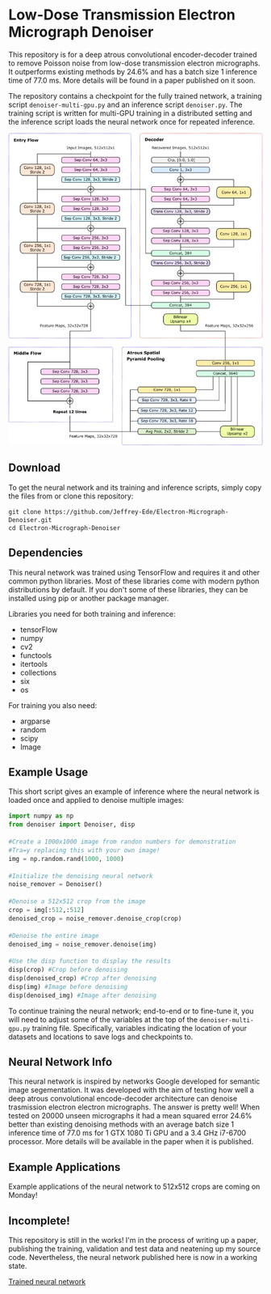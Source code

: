 # Low-Dose Transmission Electron Micrograph Denoiser

This repository is for a deep atrous convolutional encoder-decoder trained to remove Poisson noise from low-dose transmission electron micrographs. It outperforms existing methods by 24.6% and has a batch size 1 inference time of 77.0 ms. More details will be found in a paper published on it soon.

The repository contains a checkpoint for the fully trained network, a training script `denoiser-multi-gpu.py` and an inference script `denoiser.py`. The training script is written for multi-GPU training in a distributed setting and the inference script loads the neural network once for repeated inference.

<p align="center">
  <img src="noise-removal-nn.png">
</p>

## Download

To get the neural network and its training and inference scripts, simply copy the files from or clone this repository:

```
git clone https://github.com/Jeffrey-Ede/Electron-Micrograph-Denoiser.git
cd Electron-Micrograph-Denoiser
```

## Dependencies

This neural network was trained using TensorFlow and requires it and other common python libraries. Most of these libraries come with modern python distributions by default. If you don't some of these libraries, they can be installed using pip or another package manager. 

Libraries you need for both training and inference:

* tensorFlow
* numpy
* cv2
* functools
* itertools
* collections
* six
* os

For training you also need:

* argparse
* random
* scipy
* Image

## Example Usage

This short script gives an example of inference where the neural network is loaded once and applied to denoise multiple images:

```python
import numpy as np
from denoiser import Denoiser, disp

#Create a 1000x1000 image from randon numbers for demonstration
#Tra=y replacing this with your own image!
img = np.random.rand(1000, 1000)

#Initialize the denoising neural network
noise_remover = Denoiser()

#Denoise a 512x512 crop from the image
crop = img[:512,:512]
denoised_crop = noise_remover.denoise_crop(crop)

#Denoise the entire image
denoised_img = noise_remover.denoise(img)

#Use the disp function to display the results
disp(crop) #Crop before denoising
disp(denoised_crop) #Crop after denoising
disp(img) #Image before denoising
disp(denoised_img) #Image after denoising
```

To continue training the neural network; end-to-end or to fine-tune it, you will need to adjust some of the variables at the top of the `denoiser-multi-gpu.py` training file. Specifically, variables indicating the location of your datasets and locations to save logs and checkpoints to.

## Neural Network Info

This neural network is inspired by networks Google developed for semantic image segementation. It was developed with the aim of testing how well a deep atrous convolutional encode-decoder architecture can denoise trasmission electron electron micrographs. The answer is pretty well! When tested on 20000 unseen micrographs it had a mean squared error 24.6% better than existing denoising methods with an average batch size 1 inference time of 77.0 ms for 1 GTX 1080 Ti GPU and a 3.4 GHz i7-6700 processor. More details will be available in the paper when it is published.

## Example Applications

Example applications of the neural network to 512x512 crops are coming on Monday!

## Incomplete! 

This repository is still in the works! I'm in the process of writing up a paper, publishing the training, validation and test data and neatening up my source code. Nevertheless, the neural network published here is now in a working state.

[Trained neural network](<add link>)
